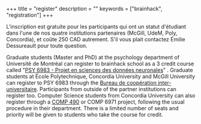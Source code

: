 +++
title = "register"
description = ""
keywords = ["brainhack", "registration"]
+++

L'inscription est gratuite pour les participants qui ont un statut d'étudiant dans l'une de nos quatre institutions partenaires (McGill, UdeM, Poly, Concordia), et coûte 250 CAD autrement. S'il vous plait contactez Émilie Dessureault pour toute question.

Graduate students (Master and PhD) at the psychology department of Université de Montréal can register to brainhack school as a 3 credit course called "[PSY 6983 - Projet en sciences des données neuronales](https://admission.umontreal.ca/cours-et-horaires/cours/psy-6983/)" . Graduate students at École Polytechnique, Concordia University and McGill University can register to PSY 6983 through the [Bureau de coopération inter-universitaire](https://admission.umontreal.ca/cours-et-horaires/cours/psy-6983/). Participants from outside of the partner institutions can register too. Computer Science students from Concordia University can also register through a [COMP 490](http://www.concordia.ca/academics/undergraduate/calendar/current/sec71/71-70.html) or COMP 6971 project, following the usual procedure in their department. There is a limited number of seats and priority will be given to students who take the course for credit.
